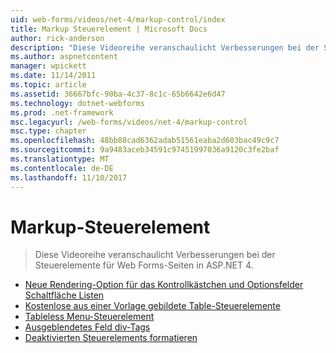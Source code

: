 ```yaml
---
uid: web-forms/videos/net-4/markup-control/index
title: Markup Steuerelement | Microsoft Docs
author: rick-anderson
description: "Diese Videoreihe veranschaulicht Verbesserungen bei der Steuerelemente für Web Forms-Seiten in ASP.NET 4."
ms.author: aspnetcontent
manager: wpickett
ms.date: 11/14/2011
ms.topic: article
ms.assetid: 36667bfc-90ba-4c37-8c1c-65b6642e6d47
ms.technology: dotnet-webforms
ms.prod: .net-framework
msc.legacyurl: /web-forms/videos/net-4/markup-control
msc.type: chapter
ms.openlocfilehash: 48bb88cad6362adab51561eaba2d603bac49c9c7
ms.sourcegitcommit: 9a9483aceb34591c97451997036a9120c3fe2baf
ms.translationtype: MT
ms.contentlocale: de-DE
ms.lasthandoff: 11/10/2017
---
```

<a name="markup-control"></a>Markup-Steuerelement
====================
> Diese Videoreihe veranschaulicht Verbesserungen bei der Steuerelemente für Web Forms-Seiten in ASP.NET 4.


- [Neue Rendering-Option für das Kontrollkästchen und Optionsfelder Schaltfläche Listen](aspnet-4-quick-hit-new-rendering-option-for-check-box-lists-and-radio-button-lists.md)
- [Kostenlose aus einer Vorlage gebildete Table-Steuerelemente](aspnet-4-quick-hit-table-free-templated-controls.md)
- [Tableless Menu-Steuerelement](aspnet-4-quick-hit-tableless-menu-control.md)
- [Ausgeblendetes Feld div-Tags](aspnet-4-quick-hit-hidden-field-divs.md)
- [Deaktivierten Steuerelements formatieren](aspnet-4-quick-hit-disabled-control-styling.md)
